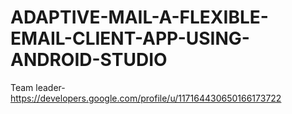 # ADAPTIVE-MAIL-A-FLEXIBLE-EMAIL-CLIENT-APP-USING-ANDROID-STUDIO

Team leader- https://developers.google.com/profile/u/117164430650166173722
